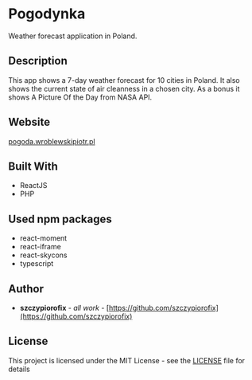 # Pogodynka

Weather forecast application in Poland.

## Description

This app shows a 7-day weather forecast for 10 cities in Poland. It also shows the current state of air cleanness in a chosen city.
As a bonus it shows A Picture Of the Day from NASA API.

## Website

[pogoda.wroblewskipiotr.pl](https://pogoda.wroblewskipiotr.pl)

## Built With

* ReactJS
* PHP

## Used npm packages

* react-moment
* react-iframe
* react-skycons
* typescript

## Author

* **szczypiorofix** - *all work* - [https://github.com/szczypiorofix](https://github.com/szczypiorofix)


## License

This project is licensed under the MIT License - see the [LICENSE](LICENSE) file for details

